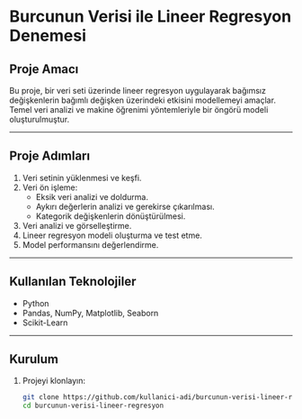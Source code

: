 # Burcunun Verisi ile Lineer Regresyon Denemesi

## Proje Amacı
Bu proje, bir veri seti üzerinde lineer regresyon uygulayarak bağımsız değişkenlerin bağımlı değişken üzerindeki etkisini modellemeyi amaçlar. Temel veri analizi ve makine öğrenimi yöntemleriyle bir öngörü modeli oluşturulmuştur.

---

## Proje Adımları
1. Veri setinin yüklenmesi ve keşfi.
2. Veri ön işleme:
   - Eksik veri analizi ve doldurma.
   - Aykırı değerlerin analizi ve gerekirse çıkarılması.
   - Kategorik değişkenlerin dönüştürülmesi.
3. Veri analizi ve görselleştirme.
4. Lineer regresyon modeli oluşturma ve test etme.
5. Model performansını değerlendirme.

---

## Kullanılan Teknolojiler
- Python
- Pandas, NumPy, Matplotlib, Seaborn
- Scikit-Learn

---

## Kurulum
1. Projeyi klonlayın:
   ```bash
   git clone https://github.com/kullanici-adi/burcunun-verisi-lineer-regresyon.git
   cd burcunun-verisi-lineer-regresyon
